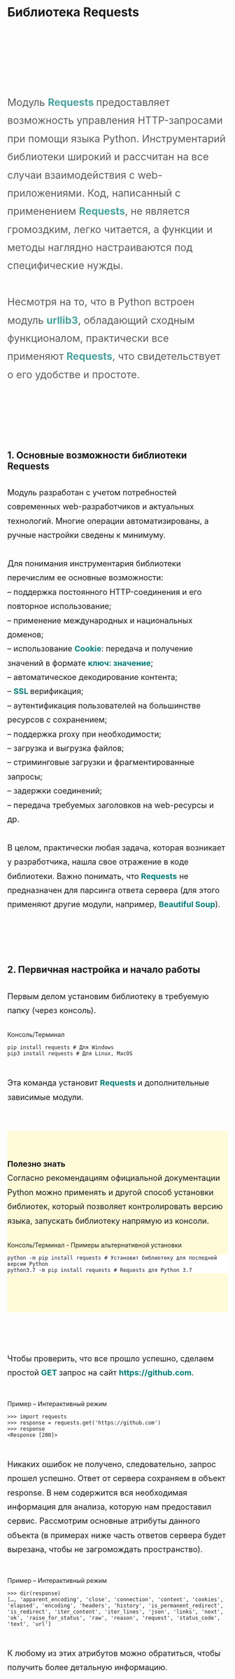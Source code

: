 # Библиотека Requests

<div id="rec290234722" class="r t-rec t-rec_pt_150 t-rec_pb_30 r_showed r_anim" style="padding-top:150px;padding-bottom:30px; " data-record-type="127"><!-- T119 --><div class="t119"><div class="t-container "> <div class="t-col t-col_8 t-prefix_2"><div class="t119__preface t-descr" style="font-size:23px;line-height:1.8;font-weight:400;opacity:0.70;" field="text">Модуль <strong><span data-redactor-tag="span" style="color: rgb(0, 124, 119);">Requests </span></strong>предоставляет возможность управления HTTP-запросами при помощи языка Python. Инструментарий библиотеки широкий и рассчитан на все случаи взаимодействия с web-приложениями. Код, написанный с применением <strong><span data-redactor-tag="span" style="color: rgb(0, 124, 119);">Requests</span></strong>, не является громоздким, легко читается, а функции и методы наглядно настраиваются под специфические нужды. <br> <br>Несмотря на то, что в Python встроен модуль <strong><span data-redactor-tag="span" style="color: rgb(0, 124, 119);">urllib3</span></strong>, обладающий сходным функционалом, практически все применяют <strong><span data-redactor-tag="span" style="color: rgb(0, 124, 119);">Requests</span></strong>, что свидетельствует о его удобстве и простоте. <br></div></div></div></div></div><div id="rec290234723" class="r t-rec t-rec_pt_90 t-rec_pb_15 r_anim r_showed" style="padding-top:90px;padding-bottom:15px; " data-record-type="128"><!-- T120 --><div class="t120"> <div class="t-container t-align_left"> <div class="t-col t-col_8 t-prefix_2"> <h2 class="t120__title t-heading t-heading_sm" field="title" style="">1. Основные возможности библиотеки Requests <br></h2> </div> </div></div></div><div id="rec290234724" class="r t-rec t-rec_pt_0 t-rec_pb_0 r_anim r_showed" style="padding-top:0px;padding-bottom:0px; " data-record-type="106"><!-- T004 --><div class="t004"><div class="t-container "> <div class="t-col t-col_8 t-prefix_2"><div field="text" class="t-text t-text_md " style="font-size:18px;line-height:1.8;font-weight:400;">Модуль разработан с учетом потребностей современных web-разработчиков и актуальных технологий. Многие операции автоматизированы, а ручные настройки сведены к минимуму. <br> <br>Для понимания инструментария библиотеки перечислим ее основные возможности: <br> – поддержка постоянного HTTP-соединения и его повторное использование; <br> – применение международных и национальных доменов; <br> – использование <strong><span data-redactor-tag="span" style="color: rgb(0, 124, 119);">Cookie</span></strong>: передача и получение значений в формате <strong><span data-redactor-tag="span" style="color: rgb(0, 124, 119);">ключ: значение</span></strong>; <br> – автоматическое декодирование контента; <br> – <strong><span data-redactor-tag="span" style="color: rgb(0, 124, 119);">SSL </span></strong>верификация; <br> – аутентификация пользователей на большинстве ресурсов с сохранением; <br> – поддержка proxy при необходимости; <br> – загрузка и выгрузка файлов; <br> – стриминговые загрузки и фрагментированные запросы; <br> – задержки соединений; <br> – передача требуемых заголовков на web-ресурсы и др. <br> <br>В целом, практически любая задача, которая возникает у разработчика, нашла свое отражение в коде библиотеки. Важно понимать, что <strong><span data-redactor-tag="span" style="color: rgb(0, 124, 119);">Requests</span></strong> не предназначен для парсинга ответа сервера (для этого применяют другие модули, например, <strong><span data-redactor-tag="span" style="color: rgb(0, 124, 119);">Beautiful Soup</span></strong>). <br></div></div></div></div></div><div id="rec290234725" class="r t-rec t-rec_pt_90 t-rec_pb_15 r_anim r_showed" style="padding-top:90px;padding-bottom:15px; " data-record-type="128"><!-- T120 --><div class="t120"> <div class="t-container t-align_left"> <div class="t-col t-col_8 t-prefix_2"> <h2 class="t120__title t-heading t-heading_sm" field="title" style="">2. Первичная настройка и начало работы <br></h2> </div> </div></div></div><div id="rec290234726" class="r t-rec t-rec_pt_0 t-rec_pb_0 r_anim r_showed" style="padding-top:0px;padding-bottom:0px; " data-record-type="106"><!-- T004 --><div class="t004"><div class="t-container "> <div class="t-col t-col_8 t-prefix_2"><div field="text" class="t-text t-text_md " style="font-size:18px;line-height:1.8;font-weight:400;"><strong></strong>Первым делом установим библиотеку в требуемую папку (через консоль). <br></div></div></div></div></div><div id="rec290234727" class="r t-rec t-rec_pt_30 t-rec_pb_30" style="padding-top:30px;padding-bottom:30px; " data-animationappear="off" data-record-type="285"><!-- t264 --><div class="t264"> <div class="t-container"> <div class="t-col t-col_8 t-prefix_2"> <div class="t264__title t-title t-title_xs" field="title"><div style="font-size:14px;" data-customstyle="yes">Консоль/Терминал <br></div></div> <div class="t264__wrapper t-text t-text_xs" style="border: 0px solid #f8f8f8;"><pre><code class="python hljs">pip install requests <span class="hljs-comment"># Для Windows</span>
pip3 install requests <span class="hljs-comment"># Для Linux, MacOS</span></code></pre> </div> </div> </div></div></div><div id="rec290234728" class="r t-rec t-rec_pt_0 t-rec_pb_60 r_anim r_showed" style="padding-top:0px;padding-bottom:60px; " data-record-type="106"><!-- T004 --><div class="t004"><div class="t-container "> <div class="t-col t-col_8 t-prefix_2"><div field="text" class="t-text t-text_md " style="font-size:18px;line-height:1.8;font-weight:400;">Эта команда установит <strong><span data-redactor-tag="span" style="color: rgb(0, 124, 119);">Requests </span></strong>и дополнительные зависимые модули. <br></div></div></div></div></div><div id="rec291352066" class="r t-rec t-rec_pt_60 t-rec_pb_0" style="padding-top:60px;padding-bottom:0px;background-color:#fffad8; " data-record-type="106" data-bg-color="#fffad8" data-animationappear="off"><!-- T004 --><div class="t004"><div class="t-container "> <div class="t-col t-col_8 t-prefix_2"><div field="text" class="t-text t-text_md " style="font-size:18px;line-height:1.8;font-weight:400;"><strong>Полезно знать<br></strong>Согласно рекомендациям официальной документации Python можно применять и другой способ установки библиотек, который позволяет контролировать версию языка, запускать библиотеку напрямую из консоли.</div></div></div></div></div><div id="rec290234729" class="r t-rec t-rec_pt_30 t-rec_pb_75" style="padding-top:30px;padding-bottom:75px;background-color:#fffad8; " data-animationappear="off" data-record-type="285" data-bg-color="#fffad8"><!-- t264 --><div class="t264"> <div class="t-container"> <div class="t-col t-col_8 t-prefix_2"> <div class="t264__title t-title t-title_xs" field="title"><div style="font-size:14px;" data-customstyle="yes">Консоль/Терминал - Примеры альтернативной установки <br></div></div> <div class="t264__wrapper t-text t-text_xs" style="border: 0px solid #f8f8f8;background-color: #ffffff;"><pre><code class="python hljs">python -m pip install requests <span class="hljs-comment"># Установит библиотеку для последней версии Python</span>
python3<span class="hljs-number">.7</span> -m pip install requests <span class="hljs-comment"># Requests для Python 3.7</span></code></pre> </div> </div> </div></div> </div><div id="rec290234731" class="r t-rec t-rec_pt_90 t-rec_pb_0 r_anim r_showed" style="padding-top:90px;padding-bottom:0px; " data-record-type="106"><!-- T004 --><div class="t004"><div class="t-container "> <div class="t-col t-col_8 t-prefix_2"><div field="text" class="t-text t-text_md " style="font-size:18px;line-height:1.8;font-weight:400;">Чтобы проверить, что все прошло успешно, сделаем простой <strong><span data-redactor-tag="span" style="color: rgb(0, 124, 119);">GET </span></strong>запрос на сайт <strong><span data-redactor-tag="span" style="color: rgb(0, 124, 119);">https://github.com</span></strong>. <br></div></div></div></div></div><div id="rec291423772" class="r t-rec t-rec_pt_45 t-rec_pb_30" style="padding-top:45px;padding-bottom:30px; " data-animationappear="off" data-record-type="285"><!-- t264 --><div class="t264"> <div class="t-container"> <div class="t-col t-col_8 t-prefix_2"> <div class="t264__title t-title t-title_xs" field="title"><div style="font-size:14px;" data-customstyle="yes">Пример – Интерактивный режим <br></div></div> <div class="t264__wrapper t-text t-text_xs" style="border: 0px solid #f8f8f8;"><pre><code class="python hljs"><span class="hljs-prompt">&gt;&gt;&gt; </span><span class="hljs-keyword">import</span> requests
<span class="hljs-prompt">&gt;&gt;&gt; </span>response = requests.get(<span class="hljs-string">'https://github.com'</span>)
<span class="hljs-prompt">&gt;&gt;&gt; </span>response
&lt;Response [<span class="hljs-number">200</span>]&gt;</code></pre> </div> </div> </div></div> </div><div id="rec290234733" class="r t-rec t-rec_pt_0 t-rec_pb_0 r_anim r_showed" style="padding-top:0px;padding-bottom:0px; " data-record-type="106"><!-- T004 --><div class="t004"><div class="t-container "> <div class="t-col t-col_8 t-prefix_2"><div field="text" class="t-text t-text_md " style="font-size:18px;line-height:1.8;font-weight:400;">Никаких ошибок не получено, следовательно, запрос прошел успешно. Ответ от сервера сохраняем в объект response. В нем содержится вся необходимая информация для анализа, которую нам предоставил сервис. Рассмотрим основные атрибуты данного объекта (в примерах ниже часть ответов сервера будет вырезана, чтобы не загромождать пространство). <br></div></div></div></div></div><div id="rec291424828" class="r t-rec t-rec_pt_45 t-rec_pb_30" style="padding-top:45px;padding-bottom:30px; " data-animationappear="off" data-record-type="285"><!-- t264 --><div class="t264"> <div class="t-container"> <div class="t-col t-col_8 t-prefix_2"> <div class="t264__title t-title t-title_xs" field="title"><div style="font-size:14px;" data-customstyle="yes">Пример – Интерактивный режим <br></div></div> <div class="t264__wrapper t-text t-text_xs" style="border: 0px solid #f8f8f8;"><pre><code class="python hljs"><span class="hljs-prompt">&gt;&gt;&gt; </span>dir(response)
[…, <span class="hljs-string">'apparent_encoding'</span>, <span class="hljs-string">'close'</span>, <span class="hljs-string">'connection'</span>, <span class="hljs-string">'content'</span>, <span class="hljs-string">'cookies'</span>, <span class="hljs-string">'elapsed'</span>, <span class="hljs-string">'encoding'</span>, <span class="hljs-string">'headers'</span>, <span class="hljs-string">'history'</span>, <span class="hljs-string">'is_permanent_redirect'</span>, <span class="hljs-string">'is_redirect'</span>, <span class="hljs-string">'iter_content'</span>, <span class="hljs-string">'iter_lines'</span>, <span class="hljs-string">'json'</span>, <span class="hljs-string">'links'</span>, <span class="hljs-string">'next'</span>, <span class="hljs-string">'ok'</span>, <span class="hljs-string">'raise_for_status'</span>, <span class="hljs-string">'raw'</span>, <span class="hljs-string">'reason'</span>, <span class="hljs-string">'request'</span>, <span class="hljs-string">'status_code'</span>, <span class="hljs-string">'text'</span>, <span class="hljs-string">'url'</span>]</code></pre> </div> </div> </div></div> </div><div id="rec290234735" class="r t-rec t-rec_pt_0 t-rec_pb_0 r_anim r_showed" style="padding-top:0px;padding-bottom:0px; " data-record-type="106"><!-- T004 --><div class="t004"><div class="t-container "> <div class="t-col t-col_8 t-prefix_2"><div field="text" class="t-text t-text_md " style="font-size:18px;line-height:1.8;font-weight:400;">К любому из этих атрибутов можно обратиться, чтобы получить более детальную информацию. <br></div></div></div></div></div><div id="rec291425215" class="r t-rec t-rec_pt_90 t-rec_pb_0" style="padding-top:90px;padding-bottom:0px; " data-animationappear="off" data-record-type="65"><!-- T056 --><div class="t056"> <div class="t-container t-align_left"> <div class="t-col t-col_8 t-prefix_2"> <h3 class="t056__title t-name t-name_xl" field="title" style="color:#6b6b6b;">1. Атрибут 'headers' <br></h3> </div> </div></div></div><div id="rec291425290" class="r t-rec t-rec_pt_30 t-rec_pb_30" style="padding-top:30px;padding-bottom:30px; " data-animationappear="off" data-record-type="285"><!-- t264 --><div class="t264"> <div class="t-container"> <div class="t-col t-col_8 t-prefix_2"> <div class="t264__title t-title t-title_xs" field="title"><div style="font-size:14px;" data-customstyle="yes">Пример – Интерактивный режим <br></div></div> <div class="t264__wrapper t-text t-text_xs" style="border: 0px solid #f8f8f8;"><pre><code class="python hljs"><span class="hljs-prompt">&gt;&gt;&gt; </span>response.headers
{<span class="hljs-string">'Server'</span>: <span class="hljs-string">'GitHub.com'</span>, <span class="hljs-string">'Date'</span>: <span class="hljs-string">'Fri, 05 Mar 2021 09:47:19 GMT'</span>, <span class="hljs-string">'Content-Type'</span>: <span class="hljs-string">'text/html; charset=utf-8'</span>, …}</code></pre> </div> </div> </div></div>  </div><div id="rec291425363" class="r t-rec t-rec_pt_0 t-rec_pb_0 r_anim r_showed" style="padding-top:0px;padding-bottom:0px; " data-record-type="106"><!-- T004 --><div class="t004"><div class="t-container "> <div class="t-col t-col_8 t-prefix_2"><div field="text" class="t-text t-text_md " style="font-size:18px;line-height:1.8;font-weight:400;">Свойство позволяет просмотреть заголовки ответа сервера: его тип, дату обращения, формат содержимого, кодировку и др. <br></div></div></div></div></div><div id="rec291425491" class="r t-rec t-rec_pt_90 t-rec_pb_0" style="padding-top:90px;padding-bottom:0px; " data-animationappear="off" data-record-type="65"><!-- T056 --><div class="t056"> <div class="t-container t-align_left"> <div class="t-col t-col_8 t-prefix_2"> <h3 class="t056__title t-name t-name_xl" field="title" style="color:#6b6b6b;">2. Атрибуты: 'status_code', 'ok' <br></h3> </div> </div></div></div><div id="rec291425581" class="r t-rec t-rec_pt_30 t-rec_pb_30" style="padding-top:30px;padding-bottom:30px; " data-animationappear="off" data-record-type="285"><!-- t264 --><div class="t264"> <div class="t-container"> <div class="t-col t-col_8 t-prefix_2"> <div class="t264__title t-title t-title_xs" field="title"><div style="font-size:14px;" data-customstyle="yes">Пример – Интерактивный режим <br></div></div> <div class="t264__wrapper t-text t-text_xs" style="border: 0px solid #f8f8f8;"><pre><code class="python hljs"><span class="hljs-prompt">&gt;&gt;&gt; </span>response.status_code
<span class="hljs-number">200</span>
<span class="hljs-prompt">&gt;&gt;&gt; </span>response.ok
<span class="hljs-keyword">True</span></code></pre> </div> </div> </div></div> </div><div id="rec291425629" class="r t-rec t-rec_pt_0 t-rec_pb_60 r_anim r_showed" style="padding-top:0px;padding-bottom:60px; " data-record-type="106"><!-- T004 --><div class="t004"><div class="t-container "> <div class="t-col t-col_8 t-prefix_2"><div field="text" class="t-text t-text_md " style="font-size:18px;line-height:1.8;font-weight:400;">Код статуса <span style="color: rgb(0, 124, 119);"><strong>200</strong> </span>говорит о том, что запрашиваемый сайт обнаружен, и мы от него получили успешный ответ. <br></div></div></div></div></div><div id="rec291426083" class="r t-rec t-rec_pt_75 t-rec_pb_60" style="padding-top:75px;padding-bottom:60px;background-color:#fffad8; " data-record-type="106" data-bg-color="#fffad8" data-animationappear="off"><!-- T004 --><div class="t004"><div class="t-container "> <div class="t-col t-col_8 t-prefix_2"><div field="text" class="t-text t-text_md " style="font-size:18px;line-height:1.8;font-weight:400;"><strong>Важно знать<br></strong> Коды <span style="color: rgb(0, 124, 119);"><strong>HTTP-ответов</strong> </span>показывают успешность выполнения запросов к серверу. Их группируют по <strong><span data-redactor-tag="span" style="color: rgb(0, 124, 119);">5</span></strong> классам: <br> – информационного характера (<strong><span data-redactor-tag="span" style="color: rgb(0, 124, 119);">100-199</span></strong>) – разного рода подсказки, призывы к продолжению промежуточных действий <br> – успешные (<strong><span data-redactor-tag="span" style="color: rgb(0, 124, 119);">200-299</span></strong>) – запрос обработан, ответ получен, содержимого нет, но присланы заголовки и т.п. <br> – коды перенаправления (<strong><span data-redactor-tag="span" style="color: rgb(0, 124, 119);">300-399</span></strong>) – пользователь перенаправляется по другой ссылке <br> – ошибки на стороне клиента (<strong><span data-redactor-tag="span" style="color: rgb(0, 124, 119);">400-499</span></strong>) – пользователь не авторизован, нет такой страницы, запрещен доступ и др. <br> – ошибки на сервере (<strong><span data-redactor-tag="span" style="color: rgb(0, 124, 119);">500-599</span></strong>) – сервис не доступен по каким-либо причинам, метод запроса им не поддерживается. <br></div></div></div></div></div><div id="rec291426379" class="r t-rec t-rec_pt_30 t-rec_pb_0 r_anim r_showed" style="padding-top:30px;padding-bottom:0px; " data-record-type="106"><!-- T004 --><div class="t004"><div class="t-container "> <div class="t-col t-col_8 t-prefix_2"><div field="text" class="t-text t-text_md " style="font-size:18px;line-height:1.8;font-weight:400;">Благодаря возможности проверять статус ответа, мы можем по-разному реагировать исходя из этого. Свойство <strong><span data-redactor-tag="span" style="color: rgb(0, 124, 119);">ok </span></strong>более общее. Удобно, когда нужно убедиться, что все хорошо (под этим понимаются ответы с кодами от <strong><span data-redactor-tag="span" style="color: rgb(0, 124, 119);">200</span> </strong>до <strong><span data-redactor-tag="span" style="color: rgb(0, 124, 119);">399</span></strong>). <br></div></div></div></div></div><div id="rec291427407" class="r t-rec t-rec_pt_75 t-rec_pb_0" style="padding-top:75px;padding-bottom:0px; " data-animationappear="off" data-record-type="65"><!-- T056 --><div class="t056"> <div class="t-container t-align_left"> <div class="t-col t-col_8 t-prefix_2"> <h3 class="t056__title t-name t-name_xl" field="title" style="color:#6b6b6b;">3. Атрибуты: 'url', 'request' <br></h3> </div> </div></div></div><div id="rec291427500" class="r t-rec t-rec_pt_30 t-rec_pb_30" style="padding-top:30px;padding-bottom:30px; " data-animationappear="off" data-record-type="285"><!-- t264 --><div class="t264"> <div class="t-container"> <div class="t-col t-col_8 t-prefix_2"> <div class="t264__title t-title t-title_xs" field="title"><div style="font-size:14px;" data-customstyle="yes">Пример – Интерактивный режим <br></div></div> <div class="t264__wrapper t-text t-text_xs" style="border: 0px solid #f8f8f8;"><pre><code class="python hljs"><span class="hljs-prompt">&gt;&gt;&gt; </span>response.request
&lt;PreparedRequest [GET]&gt;
<span class="hljs-prompt">&gt;&gt;&gt; </span>response.url
<span class="hljs-string">'https://github.com/'</span></code></pre> </div> </div> </div></div> </div><div id="rec291427557" class="r t-rec t-rec_pt_0 t-rec_pb_0 r_anim r_showed" style="padding-top:0px;padding-bottom:0px; " data-record-type="106"><!-- T004 --><div class="t004"><div class="t-container "> <div class="t-col t-col_8 t-prefix_2"><div field="text" class="t-text t-text_md " style="font-size:18px;line-height:1.8;font-weight:400;">Приведенные свойства предоставляют информацию о методе запроса (<strong><span data-redactor-tag="span" style="color: rgb(0, 124, 119);">GET</span></strong>, <strong><span data-redactor-tag="span" style="color: rgb(0, 124, 119);">POST </span></strong>и др.) и запрашиваемой ссылке со всеми дополнительными параметрами. <br></div></div></div></div></div><div id="rec291427607" class="r t-rec t-rec_pt_75 t-rec_pb_0" style="padding-top:75px;padding-bottom:0px; " data-animationappear="off" data-record-type="65"><!-- T056 --><div class="t056"> <div class="t-container t-align_left"> <div class="t-col t-col_8 t-prefix_2"> <h3 class="t056__title t-name t-name_xl" field="title" style="color:#6b6b6b;">4. Атрибуты: 'text', 'content', 'json' <br></h3> </div> </div></div></div><div id="rec291427718" class="r t-rec t-rec_pt_30 t-rec_pb_30" style="padding-top:30px;padding-bottom:30px; " data-animationappear="off" data-record-type="285"><!-- t264 --><div class="t264"> <div class="t-container"> <div class="t-col t-col_8 t-prefix_2"> <div class="t264__title t-title t-title_xs" field="title"><div style="font-size:14px;" data-customstyle="yes">Пример – Интерактивный режим <br></div></div> <div class="t264__wrapper t-text t-text_xs" style="border: 0px solid #f8f8f8;"><pre><code class="python hljs"><span class="hljs-prompt">&gt;&gt;&gt; </span>response.text
<span class="hljs-string">'\n\n\n\n\n&lt;!DOCTYPE html&gt;\n&lt;html lang="en"  class="html-fluid"&gt;\n  &lt;head&gt;\n	&lt;meta charset="utf-8"&gt;\n  &lt;link rel="dns-prefetch" href="https://github.githubassets.com"&gt;\n  &lt;link rel="dns-prefetch" href="https://user-images.githubusercontent.com/"&gt;…
&gt;&gt;&gt; response.content
b'</span>\n\n\n\n\n&lt;!DOCTYPE html&gt;\n&lt;html lang=<span class="hljs-string">"en"</span>  <span class="hljs-class"><span class="hljs-keyword">class</span>="<span class="hljs-title">html</span>-<span class="hljs-title">fluid</span>"&gt;\<span class="hljs-title">n</span>  &lt;<span class="hljs-title">head</span>&gt;\<span class="hljs-title">n</span>	&lt;<span class="hljs-title">meta</span> <span class="hljs-title">charset</span>="<span class="hljs-title">utf</span>-8"&gt;\<span class="hljs-title">n</span>  &lt;<span class="hljs-title">link</span> <span class="hljs-title">rel</span>="<span class="hljs-title">dns</span>-<span class="hljs-title">prefetch</span>" <span class="hljs-title">href</span>="<span class="hljs-title">https</span>:</span>//github.githubassets.com<span class="hljs-string">"&gt;\n  &lt;link rel="</span>dns-prefetch<span class="hljs-string">" href="</span>https://avatars.githubusercontent.com<span class="hljs-string">"&gt;…
&gt;&gt;&gt; response.json()
Error…</span></code></pre> </div> </div> </div></div> </div><div id="rec291427879" class="r t-rec t-rec_pt_0 t-rec_pb_0 r_anim r_showed" style="padding-top:0px;padding-bottom:0px; " data-record-type="106"><!-- T004 --><div class="t004"><div class="t-container "> <div class="t-col t-col_8 t-prefix_2"><div field="text" class="t-text t-text_md " style="font-size:18px;line-height:1.8;font-weight:400;"><strong></strong>Свойство <span style="color: rgb(0, 124, 119);"><strong>text</strong> </span>показывает тело ответа сервера в текстовом формате (актуально для html-страниц), <span style="color: rgb(0, 124, 119);"><strong>content</strong> </span>– результат в виде байтов (удобно при скачивании графической, аудио- или видеоинформации), метод <span style="color: rgb(0, 124, 119);"><strong>json()</strong> </span>приводит содержимое ответа к обычному словарю (если данные к нему приводимы, в противном случае будет ошибка, как в примере; актуально для API-запросов). <br></div></div></div></div></div><div id="rec290234738" class="r t-rec t-rec_pt_90 t-rec_pb_15 r_anim r_showed" style="padding-top:90px;padding-bottom:15px; " data-record-type="128"><!-- T120 --><div class="t120"> <div class="t-container t-align_left"> <div class="t-col t-col_8 t-prefix_2"> <h2 class="t120__title t-heading t-heading_sm" field="title" style="">3. Разные типы HTTP-запросов <br></h2> </div> </div></div></div><div id="rec290234739" class="r t-rec t-rec_pt_0 t-rec_pb_0 r_anim r_showed" style="padding-top:0px;padding-bottom:0px; " data-record-type="106"><!-- T004 --><div class="t004"><div class="t-container "> <div class="t-col t-col_8 t-prefix_2"><div field="text" class="t-text t-text_md " style="font-size:18px;line-height:1.8;font-weight:400;"><strong></strong>Для получения содержимого web-страницы используется метод <strong><span data-redactor-tag="span" style="color: rgb(0, 124, 119);">GET</span></strong>, работу которого мы показали выше. Библиотека <strong><span data-redactor-tag="span" style="color: rgb(0, 124, 119);">Requests </span></strong>позволяет обращаться к сервисам с помощью других запросов, если они разрешены на сервере. Чтобы полноценно продемонстрировать его работу, разработчики библиотеки создали специальный сайт <strong><span data-redactor-tag="span" style="color: rgb(0, 124, 119);">https://httpbin.org/</span></strong>, на котором можно их опробовать. <br></div></div></div></div></div><div id="rec291428197" class="r t-rec t-rec_pt_30 t-rec_pb_30 r_anim r_showed" style="padding-top:30px;padding-bottom:30px; " data-record-type="3"><!-- T107 --><div class="t107"> <div class="t-align_center" itemscope="" itemtype="http://schema.org/ImageObject"><meta itemprop="image" content="https://static.tildacdn.com/tild6434-3833-4830-b636-326263323865/1_4.png"><meta itemprop="caption" content="HTTP методы"> <img src="https://thumb.tildacdn.com/tild6434-3833-4830-b636-326263323865/-/format/webp/1_4.png" data-original="https://static.tildacdn.com/tild6434-3833-4830-b636-326263323865/1_4.png" class="t107__widthauto t-img loaded" imgfield="img" alt="HTTP методы"> <div class="t-container_8"><div class="t-col t-col_8 t107__title t-text" style="" field="title" itemprop="name">HTTP методы</div></div> </div> </div></div><div id="rec291429181" class="r t-rec t-rec_pt_60 t-rec_pb_0" style="padding-top:60px;padding-bottom:0px; " data-animationappear="off" data-record-type="65"><!-- T056 --><div class="t056"> <div class="t-container t-align_left"> <div class="t-col t-col_8 t-prefix_2"> <h3 class="t056__title t-name t-name_xl" field="title" style="color:#6b6b6b;">1. Метод OPTIONS <br></h3> </div> </div></div></div><div id="rec290234749" class="r t-rec t-rec_pt_0 t-rec_pb_0 r_anim r_showed" style="padding-top:0px;padding-bottom:0px; " data-record-type="106"><!-- T004 --><div class="t004"><div class="t-container "> <div class="t-col t-col_8 t-prefix_2"><div field="text" class="t-text t-text_md " style="font-size:18px;line-height:1.8;font-weight:400;">С помощью данного метода мы увидим принимаемые ресурсом или конкретным его разделом HTTP-запросы (просмотр опций включен не у всех ресурсов). <br></div></div></div></div></div><div id="rec291429270" class="r t-rec t-rec_pt_30 t-rec_pb_30" style="padding-top:30px;padding-bottom:30px; " data-animationappear="off" data-record-type="285"><!-- t264 --><div class="t264"> <div class="t-container"> <div class="t-col t-col_8 t-prefix_2"> <div class="t264__title t-title t-title_xs" field="title"><div style="font-size:14px;" data-customstyle="yes">Пример – Интерактивный режим <br></div></div> <div class="t264__wrapper t-text t-text_xs" style="border: 0px solid #f8f8f8;"><pre><code class="python hljs"><span class="hljs-prompt">&gt;&gt;&gt; </span>response = requests.options(<span class="hljs-string">'https://httpbin.org/'</span>)
<span class="hljs-prompt">&gt;&gt;&gt; </span>response.headers[<span class="hljs-string">'Access-Control-Allow-Methods'</span>]
GET, POST, PUT, DELETE, PATCH, OPTIONS</code></pre> </div> </div> </div></div> </div><div id="rec291429430" class="r t-rec t-rec_pt_0 t-rec_pb_0 r_anim r_showed" style="padding-top:0px;padding-bottom:0px; " data-record-type="106"><!-- T004 --><div class="t004"><div class="t-container "> <div class="t-col t-col_8 t-prefix_2"><div field="text" class="t-text t-text_md " style="font-size:18px;line-height:1.8;font-weight:400;">Как видим, на сайте имеется возможность протестировать практически все виды HTTP-запросов. <br></div></div></div></div></div><div id="rec291429557" class="r t-rec t-rec_pt_60 t-rec_pb_0" style="padding-top:60px;padding-bottom:0px; " data-animationappear="off" data-record-type="65"><!-- T056 --><div class="t056"> <div class="t-container t-align_left"> <div class="t-col t-col_8 t-prefix_2"> <h3 class="t056__title t-name t-name_xl" field="title" style="color:#6b6b6b;">2. Метод GET <br></h3> </div> </div></div></div><div id="rec290234751" class="r t-rec t-rec_pt_0 t-rec_pb_0 r_anim r_showed" style="padding-top:0px;padding-bottom:0px; " data-record-type="106"><!-- T004 --><div class="t004"><div class="t-container "> <div class="t-col t-col_8 t-prefix_2"><div field="text" class="t-text t-text_md " style="font-size:18px;line-height:1.8;font-weight:400;">У <strong><span data-redactor-tag="span" style="color: rgb(0, 124, 119);">GET-запросов</span></strong> могут присутствовать параметры, которыми легко управлять. Например: <strong><span data-redactor-tag="span" style="color: rgb(0, 124, 119);">https://site.ru/?text=python&amp;lang=ru</span></strong> (ищем сайты про Python на русском языке на некоем условном поисковике). Для этого есть именованный аргумент <strong><span data-redactor-tag="span" style="color: rgb(0, 124, 119);">params</span></strong>. Предположим, требуется <strong><span data-redactor-tag="span" style="color: rgb(0, 124, 119);">11 </span></strong>страница в категории автомобили. <br></div></div></div></div></div><div id="rec291429687" class="r t-rec t-rec_pt_30 t-rec_pb_30" style="padding-top:30px;padding-bottom:30px; " data-animationappear="off" data-record-type="285"><!-- t264 --><div class="t264"> <div class="t-container"> <div class="t-col t-col_8 t-prefix_2"> <div class="t264__title t-title t-title_xs" field="title"><div style="font-size:14px;" data-customstyle="yes">Пример – Интерактивный режим <br></div></div> <div class="t264__wrapper t-text t-text_xs" style="border: 0px solid #f8f8f8;"><pre><code class="python hljs"><span class="hljs-prompt">&gt;&gt;&gt; </span>get_params = {<span class="hljs-string">'page'</span>: <span class="hljs-number">11</span>, <span class="hljs-string">'product'</span>: <span class="hljs-string">'car'</span>}
<span class="hljs-prompt">&gt;&gt;&gt; </span>response = requests.get(<span class="hljs-string">'https://httpbin.org/'</span>, params=get_params)
<span class="hljs-prompt">&gt;&gt;&gt; </span>response.url
<span class="hljs-string">'https://httpbin.org/?page=11&amp;product=car'</span></code></pre> </div> </div> </div></div></div><div id="rec291429792" class="r t-rec t-rec_pt_0 t-rec_pb_0 r_anim r_showed" style="padding-top:0px;padding-bottom:0px; " data-record-type="106"><!-- T004 --><div class="t004"><div class="t-container "> <div class="t-col t-col_8 t-prefix_2"><div field="text" class="t-text t-text_md " style="font-size:18px;line-height:1.8;font-weight:400;">Ссылка успешно сформирована и передана на сервис. <br></div></div></div></div></div><div id="rec291429891" class="r t-rec t-rec_pt_60 t-rec_pb_0" style="padding-top:60px;padding-bottom:0px; " data-animationappear="off" data-record-type="65"><!-- T056 --><div class="t056"> <div class="t-container t-align_left"> <div class="t-col t-col_8 t-prefix_2"> <h3 class="t056__title t-name t-name_xl" field="title" style="color:#6b6b6b;">3. Метод POST <br></h3> </div> </div></div></div><div id="rec291429940" class="r t-rec t-rec_pt_0 t-rec_pb_0 r_anim r_showed" style="padding-top:0px;padding-bottom:0px; " data-record-type="106"><!-- T004 --><div class="t004"><div class="t-container "> <div class="t-col t-col_8 t-prefix_2"><div field="text" class="t-text t-text_md " style="font-size:18px;line-height:1.8;font-weight:400;">Для отправки данных (например, форм) применяют метод <strong><span data-redactor-tag="span" style="color: rgb(0, 124, 119);">POST </span></strong>библиотеки <strong><span data-redactor-tag="span" style="color: rgb(0, 124, 119);">Requests</span></strong>. В аргументе <span style="color: rgb(0, 124, 119);"><strong>data</strong> </span>указываются все требуемые поля. Ответом будет <span style="color: rgb(0, 124, 119);"><strong>json-объект</strong> </span>с переданными данными, а также ряд иных сведений (заголовки, ip-адрес, ссылка). <br></div></div></div></div></div><div id="rec291430028" class="r t-rec t-rec_pt_30 t-rec_pb_30" style="padding-top:30px;padding-bottom:30px; " data-animationappear="off" data-record-type="285"><!-- t264 --><div class="t264"> <div class="t-container"> <div class="t-col t-col_8 t-prefix_2"> <div class="t264__title t-title t-title_xs" field="title"><div style="font-size:14px;" data-customstyle="yes">Пример – Интерактивный режим <br></div></div> <div class="t264__wrapper t-text t-text_xs" style="border: 0px solid #f8f8f8;"><pre><code class="python hljs"><span class="hljs-prompt">&gt;&gt;&gt; </span>post_params = {<span class="hljs-string">'user'</span>: <span class="hljs-string">'admin'</span>, <span class="hljs-string">'password'</span>: <span class="hljs-string">'admin_pass1'</span>}
<span class="hljs-prompt">&gt;&gt;&gt; </span>response = requests.post(<span class="hljs-string">'https://httpbin.org/post'</span>, data=post_params)
<span class="hljs-prompt">&gt;&gt;&gt; </span>response.json()[<span class="hljs-string">'form'</span>]
{<span class="hljs-string">'password'</span>: <span class="hljs-string">'admin_pass1'</span>, <span class="hljs-string">'user'</span>: <span class="hljs-string">'admin'</span>}</code></pre> </div> </div> </div></div> </div><div id="rec291430133" class="r t-rec t-rec_pt_60 t-rec_pb_0" style="padding-top:60px;padding-bottom:0px; " data-animationappear="off" data-record-type="65"><!-- T056 --><div class="t056"> <div class="t-container t-align_left"> <div class="t-col t-col_8 t-prefix_2"> <h3 class="t056__title t-name t-name_xl" field="title" style="color:#6b6b6b;">4. Метод HEAD <br></h3> </div> </div></div></div><div id="rec291430255" class="r t-rec t-rec_pt_0 t-rec_pb_0 r_anim r_showed" style="padding-top:0px;padding-bottom:0px; " data-record-type="106"><!-- T004 --><div class="t004"><div class="t-container "> <div class="t-col t-col_8 t-prefix_2"><div field="text" class="t-text t-text_md " style="font-size:18px;line-height:1.8;font-weight:400;">Аналогичен запросу <strong><span data-redactor-tag="span" style="color: rgb(0, 124, 119);">GET </span></strong>по своей сути, но может служить предварительным тестом ресурса, с которого планируется скачивать файл большого размера. Если заголовки получены, то все хорошо и можно приступать к загрузке. <br></div></div></div></div></div><div id="rec291430312" class="r t-rec t-rec_pt_30 t-rec_pb_30" style="padding-top:30px;padding-bottom:30px; " data-animationappear="off" data-record-type="285"><!-- t264 --><div class="t264"> <div class="t-container"> <div class="t-col t-col_8 t-prefix_2"> <div class="t264__title t-title t-title_xs" field="title"><div style="font-size:14px;" data-customstyle="yes">Пример – Интерактивный режим <br></div></div> <div class="t264__wrapper t-text t-text_xs" style="border: 0px solid #f8f8f8;"><pre><code class="python hljs"><span class="hljs-prompt">&gt;&gt;&gt; </span>response = requests.head(<span class="hljs-string">'https://httpbin.org/'</span>)
<span class="hljs-prompt">&gt;&gt;&gt; </span>response.headers
{<span class="hljs-string">'Date'</span>: <span class="hljs-string">'Sat, 06 Mar 2021 11:40:49 GMT'</span>, <span class="hljs-string">'Content-Type'</span>: <span class="hljs-string">'text/html; charset=utf-8'</span>, <span class="hljs-string">'Content-Length'</span>: <span class="hljs-string">'9593'</span>, <span class="hljs-string">'Connection'</span>: <span class="hljs-string">'keep-alive'</span>, <span class="hljs-string">'Server'</span>: <span class="hljs-string">'gunicorn/19.9.0'</span>, <span class="hljs-string">'Access-Control-Allow-Origin'</span>: <span class="hljs-string">'*'</span>, <span class="hljs-string">'Access-Control-Allow-Credentials'</span>: <span class="hljs-string">'true'</span>}</code></pre> </div> </div> </div></div> </div><div id="rec291430418" class="r t-rec t-rec_pt_60 t-rec_pb_0" style="padding-top:60px;padding-bottom:0px; " data-animationappear="off" data-record-type="65"><!-- T056 --><div class="t056"> <div class="t-container t-align_left"> <div class="t-col t-col_8 t-prefix_2"> <h3 class="t056__title t-name t-name_xl" field="title" style="color:#6b6b6b;">5. Метод PUT <br></h3> </div> </div></div></div><div id="rec291430518" class="r t-rec t-rec_pt_0 t-rec_pb_0 r_anim r_showed" style="padding-top:0px;padding-bottom:0px; " data-record-type="106"><!-- T004 --><div class="t004"><div class="t-container "> <div class="t-col t-col_8 t-prefix_2"><div field="text" class="t-text t-text_md " style="font-size:18px;line-height:1.8;font-weight:400;">Представленный метод является идемпотентным. Это значит, что повторная отправка идентичных данных никак не повлияет на работу ресурса. Если использовать метод <strong><span data-redactor-tag="span" style="color: rgb(0, 124, 119);">POST</span></strong>, то возможны ошибки. <br></div></div></div></div></div><div id="rec291430621" class="r t-rec t-rec_pt_30 t-rec_pb_30" style="padding-top:30px;padding-bottom:30px; " data-animationappear="off" data-record-type="285"><!-- t264 --><div class="t264"> <div class="t-container"> <div class="t-col t-col_8 t-prefix_2"> <div class="t264__title t-title t-title_xs" field="title"><div style="font-size:14px;" data-customstyle="yes">Пример – Интерактивный режим <br></div></div> <div class="t264__wrapper t-text t-text_xs" style="border: 0px solid #f8f8f8;"><pre><code class="python hljs"><span class="hljs-prompt">&gt;&gt;&gt; </span>put_params = {<span class="hljs-string">'user'</span>: <span class="hljs-string">'admin'</span>, <span class="hljs-string">'password'</span>: <span class="hljs-string">'admin_pass1'</span>}
<span class="hljs-prompt">&gt;&gt;&gt; </span>response = requests.put(<span class="hljs-string">'https://httpbin.org/put'</span>, data=put_params)
<span class="hljs-prompt">&gt;&gt;&gt; </span>response.status_code
<span class="hljs-number">200</span>
<span class="hljs-prompt">&gt;&gt;&gt; </span>response = requests.put(<span class="hljs-string">'https://httpbin.org/'</span>, data=put_params)
<span class="hljs-prompt">&gt;&gt;&gt; </span>response.status_code
<span class="hljs-number">405</span></code></pre> </div> </div> </div></div> </div><div id="rec291430674" class="r t-rec t-rec_pt_0 t-rec_pb_0 r_anim r_showed" style="padding-top:0px;padding-bottom:0px; " data-record-type="106"><!-- T004 --><div class="t004"><div class="t-container "> <div class="t-col t-col_8 t-prefix_2"><div field="text" class="t-text t-text_md " style="font-size:18px;line-height:1.8;font-weight:400;">В первом случае запрос отработал удачно (о чем говорит код <strong><span data-redactor-tag="span" style="color: rgb(0, 124, 119);">200</span></strong>), тогда как во втором – нет (<strong><span data-redactor-tag="span" style="color: rgb(0, 124, 119);">405 </span></strong>код – неразрешенный метод по указанному адресу). <br></div></div></div></div></div><div id="rec291430744" class="r t-rec t-rec_pt_60 t-rec_pb_0" style="padding-top:60px;padding-bottom:0px; " data-animationappear="off" data-record-type="65"><!-- T056 --><div class="t056"> <div class="t-container t-align_left"> <div class="t-col t-col_8 t-prefix_2"> <h3 class="t056__title t-name t-name_xl" field="title" style="color:#6b6b6b;">6. Метод PATCH <br></h3> </div> </div></div></div><div id="rec291430794" class="r t-rec t-rec_pt_0 t-rec_pb_0 r_anim r_showed" style="padding-top:0px;padding-bottom:0px; " data-record-type="106"><!-- T004 --><div class="t004"><div class="t-container "> <div class="t-col t-col_8 t-prefix_2"><div field="text" class="t-text t-text_md " style="font-size:18px;line-height:1.8;font-weight:400;">Предполагает частичное обновление данных на сервере. <br></div></div></div></div></div><div id="rec291430866" class="r t-rec t-rec_pt_30 t-rec_pb_30" style="padding-top:30px;padding-bottom:30px; " data-animationappear="off" data-record-type="285"><!-- t264 --><div class="t264"> <div class="t-container"> <div class="t-col t-col_8 t-prefix_2"> <div class="t264__title t-title t-title_xs" field="title"><div style="font-size:14px;" data-customstyle="yes">Пример – Интерактивный режим <br></div></div> <div class="t264__wrapper t-text t-text_xs" style="border: 0px solid #f8f8f8;"><pre><code class="python hljs"><span class="hljs-prompt">&gt;&gt;&gt; </span>patch_params = {<span class="hljs-string">'user'</span>: <span class="hljs-string">'new_admin'</span>, <span class="hljs-string">'password'</span>: <span class="hljs-string">'new_pass'</span>}
<span class="hljs-prompt">&gt;&gt;&gt; </span>response = requests.patch(<span class="hljs-string">'https://httpbin.org/patch'</span>, data=patch_params)
<span class="hljs-prompt">&gt;&gt;&gt; </span>response.status_code
<span class="hljs-number">200</span></code></pre> </div> </div> </div></div> </div><div id="rec291430908" class="r t-rec t-rec_pt_0 t-rec_pb_0 r_anim r_showed" style="padding-top:0px;padding-bottom:0px; " data-record-type="106"><!-- T004 --><div class="t004"><div class="t-container "> <div class="t-col t-col_8 t-prefix_2"><div field="text" class="t-text t-text_md " style="font-size:18px;line-height:1.8;font-weight:400;">Чаще всего применяется для изменения содержимого конфигурационных файлов (например, вы поменяли токен для доступа к API). <br></div></div></div></div></div><div id="rec291430989" class="r t-rec t-rec_pt_60 t-rec_pb_0" style="padding-top:60px;padding-bottom:0px; " data-animationappear="off" data-record-type="65"><!-- T056 --><div class="t056"> <div class="t-container t-align_left"> <div class="t-col t-col_8 t-prefix_2"> <h3 class="t056__title t-name t-name_xl" field="title" style="color:#6b6b6b;">7. Метод DELETE <br></h3> </div> </div></div></div><div id="rec291431045" class="r t-rec t-rec_pt_0 t-rec_pb_0 r_anim r_showed" style="padding-top:0px;padding-bottom:0px; " data-record-type="106"><!-- T004 --><div class="t004"><div class="t-container "> <div class="t-col t-col_8 t-prefix_2"><div field="text" class="t-text t-text_md " style="font-size:18px;line-height:1.8;font-weight:400;">Когда требуется удаление некоего ресурса. <br></div></div></div></div></div><div id="rec291431126" class="r t-rec t-rec_pt_30 t-rec_pb_60" style="padding-top:30px;padding-bottom:60px; " data-animationappear="off" data-record-type="285"><!-- t264 --><div class="t264"> <div class="t-container"> <div class="t-col t-col_8 t-prefix_2"> <div class="t264__title t-title t-title_xs" field="title"><div style="font-size:14px;" data-customstyle="yes">Пример – Интерактивный режим <br></div></div> <div class="t264__wrapper t-text t-text_xs" style="border: 0px solid #f8f8f8;"><pre><code class="python hljs"><span class="hljs-prompt">&gt;&gt;&gt; </span>del_params = {<span class="hljs-string">"name"</span>: <span class="hljs-string">"Николай"</span>, <span class="hljs-string">"job"</span>: <span class="hljs-string">"Повар"</span>}
<span class="hljs-prompt">&gt;&gt;&gt; </span>response = requests.delete(<span class="hljs-string">'https://httpbin.org/delete'</span>, data=del_params)
<span class="hljs-prompt">&gt;&gt;&gt; </span>response.json()[<span class="hljs-string">'form'</span>]
{<span class="hljs-string">'job'</span>: <span class="hljs-string">'Повар'</span>, <span class="hljs-string">'name'</span>: <span class="hljs-string">'Николай'</span>}</code></pre> </div> </div> </div></div> </div><div id="rec292167067" class="r t-rec t-rec_pt_60 t-rec_pb_0" style="padding-top:60px;padding-bottom:0px;background-color:#fffad8; " data-animationappear="off" data-record-type="65" data-bg-color="#fffad8"><div class="t403"> <div class="t403__container-table t-width_8" style="background-color: #fffad8;"> <a class="t403__link" href="/courses/python/lesson-5"> <div class="t403__tcol1"> <div class="t403__imgbox" style="height: 400px;"> <div class="t403__img t-bgimg loaded" data-original="https://static.tildacdn.com/tild3033-3061-4933-a637-363234383366/entregador-enviando-.jpg" style="background-image: url(&quot;https://thumb.tildacdn.com/tild3033-3061-4933-a637-363234383366/-/cover/760x800/center/center/-/format/webp/entregador-enviando-.jpg&quot;);" src=""></div> </div> </div> <div class="t403__tcol2" style="border-color: #fffad8;"> <div class="t403__textwrapper"> <div class="t403__title t-title t-title_xxs" style="font-size:20px;line-height:1.8;font-weight:500;">Программирование на Python. Урок 5. Модули и пакеты. Импорт.</div> <div class="t403__descr t-descr t-descr_sm" style="font-size:15px;line-height:1.8;font-weight:400;">Рассматриваем модули и пакеты из стандартной библиотеки Python и PyPI. Учимся использовать инструкции import и from..import и различать абсолютный и относительный импорт. Разбираемся с виртуальными пространствами venv. Создаем собственные модули.</div> </div> </div> </a> </div> </div></div><div id="rec290234754" class="r t-rec t-rec_pt_120 t-rec_pb_15 r_anim r_showed" style="padding-top:120px;padding-bottom:15px; " data-record-type="128"><!-- T120 --><div class="t120"> <div class="t-container t-align_left"> <div class="t-col t-col_8 t-prefix_2"> <h2 class="t120__title t-heading t-heading_sm" field="title" style="">4. Практика: скачивание файлов <br></h2> </div> </div></div></div><div id="rec290234755" class="r t-rec t-rec_pt_0 t-rec_pb_0 r_anim r_showed" style="padding-top:0px;padding-bottom:0px; " data-record-type="106"><!-- T004 --><div class="t004"><div class="t-container "> <div class="t-col t-col_8 t-prefix_2"><div field="text" class="t-text t-text_md " style="font-size:18px;line-height:1.8;font-weight:400;">Предположим, перед нами стала задача скачать картинку с определенного сайта и сохранить ее к себе. Проще, конечно, это сделать руками, но когда у вас будет список из хотя бы <strong><span data-redactor-tag="span" style="color: rgb(0, 124, 119);">100</span> </strong>фотографий, проблема автоматизации будет очевидной. Продемонстрируем <strong><span data-redactor-tag="span" style="color: rgb(0, 124, 119);">2 </span></strong>способа применения библиотеки Requests для загрузки фото. <br></div></div></div></div></div><div id="rec291431769" class="r t-rec t-rec_pt_60 t-rec_pb_0" style="padding-top:60px;padding-bottom:0px; " data-animationappear="off" data-record-type="65"><!-- T056 --><div class="t056"> <div class="t-container t-align_left"> <div class="t-col t-col_8 t-prefix_2"> <h3 class="t056__title t-name t-name_xl" field="title" style="color:#6b6b6b;">Способ 1 – Единовременная загрузка изображения <br></h3> </div> </div></div></div><div id="rec291431929" class="r t-rec t-rec_pt_30 t-rec_pb_30" style="padding-top:30px;padding-bottom:30px; " data-animationappear="off" data-record-type="285"><!-- t264 --><div class="t264"> <div class="t-container"> <div class="t-col t-col_8 t-prefix_2"> <div class="t264__title t-title t-title_xs" field="title"><div style="font-size:14px;" data-customstyle="yes">Пример – IDE <br></div></div> <div class="t264__wrapper t-text t-text_xs" style="border: 0px solid #f8f8f8;"><pre><code class="python hljs"><span class="hljs-keyword">import</span> requests
 
response = requests.get(<span class="hljs-string">'https://www.hdwallpapers.in/download/colorful_glowing_shape_lines_4k_8k_hd_abstract-HD.jpg'</span>)
<span class="hljs-keyword">with</span> open(<span class="hljs-string">'img.jpg'</span>, <span class="hljs-string">'wb'</span>) <span class="hljs-keyword">as</span> picture:
    picture.write(response.content)</code></pre> </div> </div> </div></div> </div><div id="rec291432095" class="r t-rec t-rec_pt_60 t-rec_pb_60 r_anim r_showed" style="padding-top:60px;padding-bottom:60px; " data-record-type="3"><!-- T107 --><div class="t107"> <div class="t-align_center" itemscope="" itemtype="http://schema.org/ImageObject"><meta itemprop="image" content="https://static.tildacdn.com/tild3462-3730-4339-b532-646165363861/2_4.png"><meta itemprop="caption" content="Скачивание изображения с помощью библиотеки requests "> <img src="https://thumb.tildacdn.com/tild3462-3730-4339-b532-646165363861/-/format/webp/2_4.png" data-original="https://static.tildacdn.com/tild3462-3730-4339-b532-646165363861/2_4.png" class="t107__widthauto t-img loaded" imgfield="img" alt="Скачивание изображения с помощью библиотеки requests "> <div class="t-container_8"><div class="t-col t-col_8 t107__title t-text" style="" field="title" itemprop="name">Скачивание изображения с помощью библиотеки requests</div></div> </div> </div></div><div id="rec291433639" class="r t-rec t-rec_pt_0 t-rec_pb_0 r_anim r_showed" style="padding-top:0px;padding-bottom:0px; " data-record-type="106"><!-- T004 --><div class="t004"><div class="t-container "> <div class="t-col t-col_8 t-prefix_2"><div field="text" class="t-text t-text_md " style="font-size:18px;line-height:1.8;font-weight:400;">Фото специально выбрано большого размера для теста. Минус первого способа таков: если на сервере произойдет ошибка во время скачивания, то все что вы делали, потеряется. Более того, сам файл займет солидную часть в памяти (а если это фильм на 50 Гб?). Достаточно неудобно. <br></div></div></div></div></div><div id="rec291433688" class="r t-rec t-rec_pt_60 t-rec_pb_0" style="padding-top:60px;padding-bottom:0px; " data-animationappear="off" data-record-type="65"><!-- T056 --><div class="t056"> <div class="t-container t-align_left"> <div class="t-col t-col_8 t-prefix_2"> <h3 class="t056__title t-name t-name_xl" field="title" style="color:#6b6b6b;">Способ 2 – Запись файла частями <br></h3> </div> </div></div></div><div id="rec291433799" class="r t-rec t-rec_pt_30 t-rec_pb_30" style="padding-top:30px;padding-bottom:30px; " data-animationappear="off" data-record-type="285"><!-- t264 --><div class="t264"> <div class="t-container"> <div class="t-col t-col_8 t-prefix_2"> <div class="t264__title t-title t-title_xs" field="title"><div style="font-size:14px;" data-customstyle="yes">Пример – IDE <br></div></div> <div class="t264__wrapper t-text t-text_xs" style="border: 0px solid #f8f8f8;background-color: #fafafa;"><pre><code class="python hljs"><span class="hljs-keyword">import</span> requests
 
response = requests.get(<span class="hljs-string">'https://www.hdwallpapers.in/download/colorful_glowing_shape_lines_4k_8k_hd_abstract-HD.jpg'</span>,
                    	stream=<span class="hljs-keyword">True</span>)
<span class="hljs-keyword">with</span> open(<span class="hljs-string">'img.jpg'</span>, <span class="hljs-string">'wb'</span>) <span class="hljs-keyword">as</span> picture:
    <span class="hljs-keyword">for</span> chunk <span class="hljs-keyword">in</span> response.iter_content(chunk_size=<span class="hljs-number">10000</span>):
    	<span class="hljs-keyword">if</span> chunk:
        	    picture.write(chunk)
 </code></pre> </div> </div> </div></div> </div><div id="rec291433901" class="r t-rec t-rec_pt_0 t-rec_pb_60 r_anim r_showed" style="padding-top:0px;padding-bottom:60px; " data-record-type="106"><!-- T004 --><div class="t004"><div class="t-container "> <div class="t-col t-col_8 t-prefix_2"><div field="text" class="t-text t-text_md " style="font-size:18px;line-height:1.8;font-weight:400;">Во-первых, мы добавили параметр<strong> <span data-redactor-tag="span" style="color: rgb(0, 124, 119);">stream=True</span></strong> к методу <strong><span data-redactor-tag="span" style="color: rgb(0, 124, 119);">get()</span></strong> . Это гарантирует постепенную загрузку фотографии, что не позволит переполнять память. Метод <strong><span data-redactor-tag="span" style="color: rgb(0, 124, 119);">iter_content()</span> </strong>скачивает картинку частями (в нашем случае – по 10 Кб). Таким образом, мы «дописываем» изображение новыми кусками на каждой итерации, а если связь с сервером будет потеряна, то на ПК останется хотя бы часть фото. <br></div></div></div></div></div><div id="rec292172878" class="r t-rec t-rec_pt_60 t-rec_pb_0" style="padding-top:60px;padding-bottom:0px;background-color:#fffad8; " data-animationappear="off" data-record-type="65" data-bg-color="#fffad8"><!-- T056 --><div class="t056"> <div class="t-container t-align_left"> <div class="t-col t-col_8 t-prefix_2"> <h3 class="t056__title t-name t-name_xl" field="title" style="font-size:25px;">Читайте также</h3> </div> </div></div></div><div id="rec292172880" class="r t-rec t-rec_pt_15 t-rec_pb_60" style="padding-top:15px;padding-bottom:60px;background-color:#fffad8; " data-animationappear="off" data-record-type="403" data-bg-color="#fffad8"><!-- T403 --><div class="t403"> <div class="t403__container-table t-width_8" style="background-color: #fffad8;"> <a class="t403__link" href="/blog/python-files"> <div class="t403__tcol1"> <div class="t403__imgbox"> <div class="t403__img t-bgimg loaded" data-original="https://static.tildacdn.com/tild6432-3936-4635-b564-626132396463/Smartiqa_python_file.png" style="background-image: url(&quot;https://thumb.tildacdn.com/tild6432-3936-4635-b564-626132396463/-/cover/760x570/center/center/-/format/webp/Smartiqa_python_file.png&quot;);" src=""></div> <div class="t403__separator"></div> </div> </div> <div class="t403__tcol2" style="border-color: #fffad8;"> <div class="t403__textwrapper"> <div class="t403__title t-title t-title_xxs" style="font-size:20px;line-height:1.8;font-weight:500;">Работа с файлами в Python: функция open()</div> <div class="t403__descr t-descr t-descr_sm" style="font-size:15px;line-height:1.8;font-weight:400;">Запись, чтение и дополнение файлов при помощи функции open(). Основные режимы работы, кодирование</div> </div> </div> </a> </div> </div></div><div id="rec290234775" class="r t-rec t-rec_pt_90 t-rec_pb_15 r_anim r_showed" style="padding-top:90px;padding-bottom:15px; " data-record-type="128"><!-- T120 --><div class="t120"> <div class="t-container t-align_left"> <div class="t-col t-col_8 t-prefix_2"> <h2 class="t120__title t-heading t-heading_sm" field="title" style="">5. Практика: авторизация на сайте <br></h2> </div> </div></div></div><div id="rec290234776" class="r t-rec t-rec_pt_30 t-rec_pb_0 r_anim r_showed" style="padding-top:30px;padding-bottom:0px; " data-record-type="106"><!-- T004 --><div class="t004"><div class="t-container "> <div class="t-col t-col_8 t-prefix_2"><div field="text" class="t-text t-text_md " style="font-size:18px;line-height:1.8;font-weight:400;">Так как на большинстве сайтов авторизация является защищенной и сложной, использовать модуль <strong><span data-redactor-tag="span" style="color: rgb(0, 124, 119);">Requests </span></strong>не всегда получится. В некоторых случаях потребуется ключ для API того или иного ресурса. <br> <br>Рассмотрим <a href="https://api.github.com"><span style="color: rgb(0, 124, 119);"><strong>https://api.github.com</strong></span></a>, который разрешает аутентификацию через токен. Его можно получить на сайте в настройках вашего персонального профиля: <br></div></div></div></div></div><div id="rec291434221" class="r t-rec t-rec_pt_30 t-rec_pb_30 r_anim r_showed" style="padding-top:30px;padding-bottom:30px; " data-record-type="3"><!-- T107 --><div class="t107"> <div class="t-align_center" itemscope="" itemtype="http://schema.org/ImageObject"><meta itemprop="image" content="https://static.tildacdn.com/tild3964-3639-4936-a361-613130616534/3_4.png"><meta itemprop="caption" content="Страница получения токена GitHub"> <img src="https://thumb.tildacdn.com/tild3964-3639-4936-a361-613130616534/-/format/webp/3_4.png" data-original="https://static.tildacdn.com/tild3964-3639-4936-a361-613130616534/3_4.png" class="t107__widthauto t-img loaded" imgfield="img" alt="Страница получения токена GitHub"> <div class="t-container_8"><div class="t-col t-col_8 t107__title t-text" style="" field="title" itemprop="name">Страница получения токена GitHub</div></div> </div> </div></div><div id="rec290234778" class="r t-rec t-rec_pt_0 t-rec_pb_0 r_anim r_showed" style="padding-top:0px;padding-bottom:0px; " data-record-type="106"><!-- T004 --><div class="t004"><div class="t-container "> <div class="t-col t-col_8 t-prefix_2"><div field="text" class="t-text t-text_md " style="font-size:18px;line-height:1.8;font-weight:400;">API может помочь в получении информации о пользователе, его репозиториях, подписчиках. Более того, не можно создавать новые файлы и репозитории, модифицировать имеющиеся. Чтобы ознакомиться со всеми возможностями, необходимо изучить документацию. <br></div></div></div></div></div><div id="rec291434491" class="r t-rec t-rec_pt_30 t-rec_pb_30" style="padding-top:30px;padding-bottom:30px; " data-animationappear="off" data-record-type="285"><!-- t264 --><div class="t264"> <div class="t-container"> <div class="t-col t-col_8 t-prefix_2"> <div class="t264__title t-title t-title_xs" field="title"><div style="font-size:14px;" data-customstyle="yes">Пример логина и токена GitHub <br></div></div> <div class="t264__wrapper t-text t-text_xs" style="border: 0px solid #f8f8f8;"><pre><code class="python hljs">Логин: smartiqa-user
Токен: <span class="hljs-number">3</span>b7cbc8bbe0c7866ccd003c1ba21add68f6ddb31</code></pre> </div> </div> </div></div> </div><div id="rec291434584" class="r t-rec t-rec_pt_30 t-rec_pb_30" style="padding-top:30px;padding-bottom:30px; " data-animationappear="off" data-record-type="285"><!-- t264 --><div class="t264"> <div class="t-container"> <div class="t-col t-col_8 t-prefix_2"> <div class="t264__title t-title t-title_xs" field="title"><div style="font-size:14px;" data-customstyle="yes">Пример – Интерактивный режим <br></div></div> <div class="t264__wrapper t-text t-text_xs" style="border: 0px solid #f8f8f8;"><pre><code class="python hljs"><span class="hljs-prompt">&gt;&gt;&gt; </span><span class="hljs-keyword">import</span> requests
<span class="hljs-prompt">&gt;&gt;&gt; </span>response = requests.get(<span class="hljs-string">'https://api.github.com/user'</span>, auth=(<span class="hljs-string">'smartiqa-user'</span>, <span class="hljs-string">'3b7cbc8bbe0c7866ccd003c1ba21add68f6ddb31'</span>))
<span class="hljs-prompt">&gt;&gt;&gt; </span>response.json()
{<span class="hljs-string">'login'</span>: <span class="hljs-string">'smartiqa-user'</span>, <span class="hljs-string">'id'</span>: <span class="hljs-number">713123083</span>, …<span class="hljs-string">'type'</span>: <span class="hljs-string">'User'</span>, <span class="hljs-string">'site_admin'</span>: <span class="hljs-keyword">False</span>, <span class="hljs-string">'name'</span>: <span class="hljs-string">'Smartiqa Programming and QA'</span>, <span class="hljs-string">'company'</span>: <span class="hljs-keyword">None</span>, <span class="hljs-string">'blog'</span>: <span class="hljs-string">''</span>, <span class="hljs-string">'location'</span>: <span class="hljs-string">'Russia'</span>}</code></pre> </div> </div> </div></div> </div><div id="rec290234780" class="r t-rec t-rec_pt_0 t-rec_pb_0 r_anim r_showed" style="padding-top:0px;padding-bottom:0px; " data-record-type="106"><!-- T004 --><div class="t004"><div class="t-container "> <div class="t-col t-col_8 t-prefix_2"><div field="text" class="t-text t-text_md " style="font-size:18px;line-height:1.8;font-weight:400;">Часть информации вырезана, для краткости. В ответе мы получим такие данные: логин, имя, данные об аккаунте, аватарке, подписчиках, правах, времени создания и т.п. <br> <br>Если обратиться по другой ссылке (например, посмотреть все репозитории пользователя), API предоставит следующие сведения: <br></div></div></div></div></div><div id="rec291434834" class="r t-rec t-rec_pt_30 t-rec_pb_30" style="padding-top:30px;padding-bottom:30px; " data-animationappear="off" data-record-type="285"><!-- t264 --><div class="t264"> <div class="t-container"> <div class="t-col t-col_8 t-prefix_2"> <div class="t264__title t-title t-title_xs" field="title"><div style="font-size:14px;" data-customstyle="yes">Пример – Интерактивный режим <br></div></div> <div class="t264__wrapper t-text t-text_xs" style="border: 0px solid #f8f8f8;"><pre><code class="python hljs"><span class="hljs-prompt">&gt;&gt;&gt; </span>response = requests.get(<span class="hljs-string">'https://api.github.com/user/repos'</span>, auth=(<span class="hljs-string">'smartiqa-user'</span>, <span class="hljs-string">'3b7cbc8bbe0c7866ccd003c1ba21add68f6ddb31'</span>))
<span class="hljs-prompt">&gt;&gt;&gt; </span>response.json()
[{<span class="hljs-string">'id'</span>: <span class="hljs-number">281217463</span>, <span class="hljs-string">'node_id'</span>: <span class="hljs-string">'MDEwOlJlcG9zaXRvcnkyODEyMTc0NjM='</span>, <span class="hljs-string">'name'</span>: <span class="hljs-string">'blog'</span>, <span class="hljs-string">'full_name'</span>: <span class="hljs-string">'smartiqaorg/blog'</span>, <span class="hljs-string">'private'</span>: <span class="hljs-keyword">True</span>, <span class="hljs-string">'owner'</span>: {<span class="hljs-string">'login'</span>: <span class="hljs-string">'smartiqaorg'</span>, <span class="hljs-string">'id'</span>: <span class="hljs-number">44243438</span>, <span class="hljs-string">'node_id'</span>: <span class="hljs-string">'MDEyOk9yZ2FuaXphdGlvbjQ0MjQzNDM4'</span>, <span class="hljs-string">'avatar_url'</span>: <span class="hljs-string">'https://avatars.githubusercontent.com/u/44243438?v=4'</span>,
...
<span class="hljs-string">'archived'</span>: <span class="hljs-keyword">False</span>, <span class="hljs-string">'disabled'</span>: <span class="hljs-keyword">False</span>, <span class="hljs-string">'open_issues_count'</span>: <span class="hljs-number">0</span>, <span class="hljs-string">'license'</span>: <span class="hljs-keyword">None</span>, <span class="hljs-string">'forks'</span>: <span class="hljs-number">0</span>, <span class="hljs-string">'open_issues'</span>: <span class="hljs-number">0</span>, <span class="hljs-string">'watchers'</span>: <span class="hljs-number">0</span>, <span class="hljs-string">'default_branch'</span>: <span class="hljs-string">'main'</span>, <span class="hljs-string">'permissions'</span>: {<span class="hljs-string">'admin'</span>: <span class="hljs-keyword">True</span>, <span class="hljs-string">'push'</span>: <span class="hljs-keyword">True</span>, <span class="hljs-string">'pull'</span>: <span class="hljs-keyword">True</span>}}]
</code></pre> </div> </div> </div></div> </div><div id="rec291434899" class="r t-rec t-rec_pt_0 t-rec_pb_60 r_anim r_showed" style="padding-top:0px;padding-bottom:60px; " data-record-type="106"><!-- T004 --><div class="t004"><div class="t-container "> <div class="t-col t-col_8 t-prefix_2"><div field="text" class="t-text t-text_md " style="font-size:18px;line-height:1.8;font-weight:400;">Ответ занимает несколько страниц (здесь приводится только часть, так как он большой по объему), если у вас имеется хотя бы <strong><span data-redactor-tag="span" style="color: rgb(0, 124, 119);">2-3</span></strong> репозитория: названия, ссылки, комментарии и исправления, обновление, структура и т.п. <br></div></div></div></div></div><div id="rec291435238" class="r t-rec t-rec_pt_90 t-rec_pb_15 r_anim r_showed" style="padding-top:90px;padding-bottom:15px; " data-record-type="128"><!-- T120 --><div class="t120"> <div class="t-container t-align_left"> <div class="t-col t-col_8 t-prefix_2"> <h2 class="t120__title t-heading t-heading_sm" field="title" style="">6. Практика: Сессии и прокси <br></h2> </div> </div></div></div><div id="rec291435423" class="r t-rec t-rec_pt_0 t-rec_pb_0 r_anim r_showed" style="padding-top:0px;padding-bottom:0px; " data-record-type="106"><!-- T004 --><div class="t004"><div class="t-container "> <div class="t-col t-col_8 t-prefix_2"><div field="text" class="t-text t-text_md " style="font-size:18px;line-height:1.8;font-weight:400;">Сайты, особенно высоконагруженные, не очень любят видеть на своих страницах роботов (если они не одобрены, для чего часто внедряют API). Те, кто сталкивался с парсингом ресурсов, могли не раз убедиться, что со временем сервисы закрывают доступ по вашему IP или на основании пересылаемых модулем <strong><span data-redactor-tag="span" style="color: rgb(0, 124, 119);">Requests </span></strong>данных. В каждом случае решение проблемы индивидуально. Однако имеются базовые приемы, снижающие вероятность блокировки работы вашего скрипта. <br> <br>Сделаем стандартный запрос на главную страницу сайта<strong><strong data-redactor-tag="strong"> </strong><a href="https://www.python.org"><span style="color: rgb(0, 124, 119);">https://www.python.org</span></a></strong>. <br></div></div></div></div></div><div id="rec291435619" class="r t-rec t-rec_pt_30 t-rec_pb_30" style="padding-top:30px;padding-bottom:30px; " data-animationappear="off" data-record-type="285"><!-- t264 --><div class="t264"> <div class="t-container"> <div class="t-col t-col_8 t-prefix_2"> <div class="t264__title t-title t-title_xs" field="title"><div style="font-size:14px;" data-customstyle="yes">Пример – Интерактивный режим <br></div></div> <div class="t264__wrapper t-text t-text_xs" style="border: 0px solid #f8f8f8;"><pre><code class="python hljs"><span class="hljs-prompt">&gt;&gt;&gt; </span><span class="hljs-keyword">import</span> requests
<span class="hljs-prompt">&gt;&gt;&gt; </span>response = requests.get(<span class="hljs-string">'https://www.python.org/'</span>)
<span class="hljs-prompt">&gt;&gt;&gt; </span>response.request.headers
{<span class="hljs-string">'User-Agent'</span>: <span class="hljs-string">'python-requests/2.25.1'</span>, <span class="hljs-string">'Accept-Encoding'</span>: <span class="hljs-string">'gzip, deflate'</span>, <span class="hljs-string">'Accept'</span>: <span class="hljs-string">'*/*'</span>, <span class="hljs-string">'Connection'</span>: <span class="hljs-string">'keep-alive'</span>}</code></pre> </div> </div> </div></div> </div><div id="rec291435711" class="r t-rec t-rec_pt_0 t-rec_pb_0 r_anim r_showed" style="padding-top:0px;padding-bottom:0px; " data-record-type="106"><!-- T004 --><div class="t004"><div class="t-container "> <div class="t-col t-col_8 t-prefix_2"><div field="text" class="t-text t-text_md " style="font-size:18px;line-height:1.8;font-weight:400;">Строка<span style="color: rgb(0, 124, 119);"><strong> response.request.headers</strong> </span>отображает отправляемые нами заголовки на сайт. В качестве юзер-агента указана библиотека <strong><span data-redactor-tag="span" style="color: rgb(0, 124, 119);">requests</span></strong>, что не очень хорошо, так как любой нормальный сервис вас сразу же забанит при частых запросах. Его стоит поменять на реальный, как у «живого» человека. <br></div></div></div></div></div><div id="rec291435785" class="r t-rec t-rec_pt_30 t-rec_pb_30" style="padding-top:30px;padding-bottom:30px; " data-animationappear="off" data-record-type="285"><!-- t264 --><div class="t264"> <div class="t-container"> <div class="t-col t-col_8 t-prefix_2"> <div class="t264__title t-title t-title_xs" field="title"><div style="font-size:14px;" data-customstyle="yes">Пример – Интерактивный режим <br></div></div> <div class="t264__wrapper t-text t-text_xs" style="border: 0px solid #f8f8f8;"><pre><code class="python hljs"><span class="hljs-prompt">&gt;&gt;&gt; </span><span class="hljs-keyword">import</span> requests
<span class="hljs-prompt">&gt;&gt;&gt; </span>user_agent = {<span class="hljs-string">'user-agent'</span>: <span class="hljs-string">'Mozilla/5.0 (Windows NT 10.0; Win64; x64) AppleWebKit/537.36 (KHTML, like Gecko) '</span>
                            <span class="hljs-string">'Chrome/89.0.4389.72 Safari/537.36'</span>}
<span class="hljs-prompt">&gt;&gt;&gt; </span>response = requests.get(<span class="hljs-string">'https://www.python.org/'</span>, headers=user_agent)
<span class="hljs-prompt">&gt;&gt;&gt; </span>response.request.headers
{<span class="hljs-string">'user-agent'</span>: <span class="hljs-string">'Mozilla/5.0 (Windows NT 10.0; Win64; x64) AppleWebKit/537.36 (KHTML, like Gecko) Chrome/89.0.4389.72 Safari/537.36'</span>, <span class="hljs-string">'Accept-Encoding'</span>: <span class="hljs-string">'gzip, deflate'</span>, <span class="hljs-string">'Accept'</span>: <span class="hljs-string">'*/*'</span>, <span class="hljs-string">'Connection'</span>: <span class="hljs-string">'keep-alive'</span>}</code></pre> </div> </div> </div></div> </div><div id="rec291435902" class="r t-rec t-rec_pt_0 t-rec_pb_0 r_anim r_showed" style="padding-top:0px;padding-bottom:0px; " data-record-type="106"><!-- T004 --><div class="t004"><div class="t-container "> <div class="t-col t-col_8 t-prefix_2"><div field="text" class="t-text t-text_md " style="font-size:18px;line-height:1.8;font-weight:400;">Как видим, сервер теперь думает, что мы вошли через браузер Chrome, например. Это не гарантирует отсутствие блокировки, но уменьшает ее шансы. <br> <br>На практике можно дополнительно пользоваться сессией и прокси-серверами: <br><ol><li>Сессии помогают сайту «запоминать» нас (со всеми параметрами), чтобы при каждом новом обращении к нему (отдельным страницам) не отправлять все заголовки заново, с нуля.</li><li>Прокси подменяют наш IP-адрес на другой, который пока что не находится в «черном списке». Следует понимать, что их использование не всегда имеет негативный оттенок. В частности, они могут ускорять маршрутизацию к ресурсам (которые находятся на другом конце планеты), обходить блокировку отдельных провайдеров или стран (когда требуется посетить ресурс, недоступный через ваш IP).</li></ol></div></div></div></div></div><div id="rec291436026" class="r t-rec t-rec_pt_0 t-rec_pb_0 r_anim r_showed" style="padding-top:0px;padding-bottom:0px; " data-record-type="3"><!-- T107 --><div class="t107"> <div class="t-align_center" itemscope="" itemtype="http://schema.org/ImageObject"><meta itemprop="image" content="https://static.tildacdn.com/tild3464-6631-4238-b038-303666343036/4_4.png"><meta itemprop="caption" content="Схема работы прокси-сервера"> <img src="https://thumb.tildacdn.com/tild3464-6631-4238-b038-303666343036/-/format/webp/4_4.png" data-original="https://static.tildacdn.com/tild3464-6631-4238-b038-303666343036/4_4.png" class="t107__widthauto t-img loaded" imgfield="img" alt="Схема работы прокси-сервера"> <div class="t-container_8"><div class="t-col t-col_8 t107__title t-text" style="" field="title" itemprop="name">Схема работы прокси-сервера</div></div> </div> </div></div><div id="rec291436861" class="r t-rec t-rec_pt_0 t-rec_pb_0 r_anim r_showed" style="padding-top:0px;padding-bottom:0px; " data-record-type="106"><!-- T004 --><div class="t004"><div class="t-container "> <div class="t-col t-col_8 t-prefix_2"><div field="text" class="t-text t-text_md " style="font-size:18px;line-height:1.8;font-weight:400;">В коде ниже ответы сервиса изменены в целях безопасности (на своем ПК вы увидите реальные значения). <br></div></div></div></div></div><div id="rec291436982" class="r t-rec t-rec_pt_30 t-rec_pb_30" style="padding-top:30px;padding-bottom:30px; " data-animationappear="off" data-record-type="285"><!-- t264 --><div class="t264"> <div class="t-container"> <div class="t-col t-col_8 t-prefix_2"> <div class="t264__title t-title t-title_xs" field="title"><div style="font-size:14px;" data-customstyle="yes">Пример – Интерактивный режим <br></div></div> <div class="t264__wrapper t-text t-text_xs" style="border: 0px solid #f8f8f8;"><pre><code class="python hljs"><span class="hljs-prompt">&gt;&gt;&gt; </span><span class="hljs-keyword">import</span> requests
<span class="hljs-prompt">&gt;&gt;&gt; </span>user_agent = {<span class="hljs-string">'user-agent'</span>: <span class="hljs-string">'Mozilla/5.0 (Windows NT 10.0; Win64; x64) AppleWebKit/537.36 (KHTML, like Gecko) '</span>
                            <span class="hljs-string">'Chrome/89.0.4389.72 Safari/537.36'</span>}
<span class="hljs-prompt">&gt;&gt;&gt; </span>proxy = {<span class="hljs-string">'http'</span>: <span class="hljs-string">'http://185.253.98.21:3128'</span>,
     	<span class="hljs-string">'https'</span>: <span class="hljs-string">'http://185.253.98.21:3128'</span>}
<span class="hljs-prompt">&gt;&gt;&gt; </span>response = requests.get(<span class="hljs-string">'https://ramziv.com/ip'</span>)
<span class="hljs-prompt">&gt;&gt;&gt; </span>response.text
<span class="hljs-number">29.174</span><span class="hljs-number">.182</span><span class="hljs-number">.126</span>
<span class="hljs-prompt">&gt;&gt;&gt; </span>session = requests.Session()
<span class="hljs-prompt">&gt;&gt;&gt; </span>session.proxies.update(proxy)
<span class="hljs-prompt">&gt;&gt;&gt; </span>session.headers.update(user_agent)
<span class="hljs-prompt">&gt;&gt;&gt; </span>response = session.get(<span class="hljs-string">'https://ramziv.com/ip'</span>)
<span class="hljs-prompt">&gt;&gt;&gt; </span>response.text
<span class="hljs-number">185.253</span><span class="hljs-number">.98</span><span class="hljs-number">.21</span>
 </code></pre> </div> </div> </div></div> <div class="t004"><div class="t-container "> <div class="t-col t-col_8 t-prefix_2"><div field="text" class="t-text t-text_md " style="font-size:18px;line-height:1.8;font-weight:400;">На странице <strong><span data-redactor-tag="span" style="color: rgb(0, 124, 119);">https://ramziv.com/ip</span> </strong>можно выяснить свой IP-адрес. В первом случае мы его не меняли (отобразился реальный), а потом с помощью сессий, прокси и заголовков мы подменили свои данные. <br></div></div></div></div></div>
